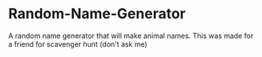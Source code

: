 # Random-Name-Generator
A random name generator that will make animal names. This was made for a friend for scavenger hunt (don't ask me)

